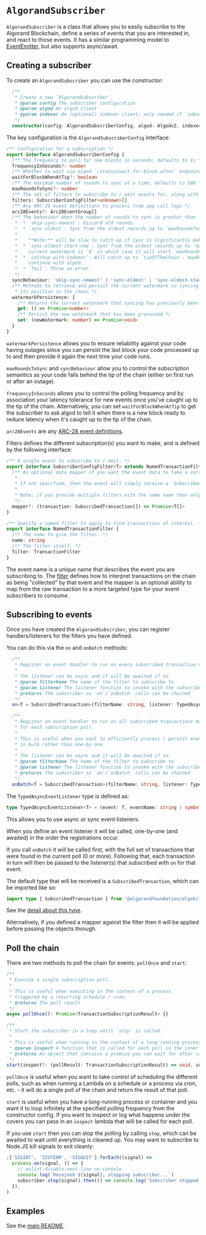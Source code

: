 # `AlgorandSubscriber`

`AlgorandSubscriber` is a class that allows you to easily subscribe to the Algorand Blockchain, define a series of events that you are interested in, and react to those events. It has a similar programming model to [EventEmitter](https://nodejs.org/docs/latest/api/events.html), but also supports async/await.

## Creating a subscriber

To create an `AlgorandSubscriber` you can use the constructor:

```typescript
  /**
   * Create a new `AlgorandSubscriber`.
   * @param config The subscriber configuration
   * @param algod An algod client
   * @param indexer An (optional) indexer client; only needed if `subscription.syncBehaviour` is `catchup-with-indexer`
   */
  constructor(config: AlgorandSubscriberConfig, algod: Algodv2, indexer?: Indexer)
```

The key configuration is the `AlgorandSubscriberConfig` interface:

```typescript
/** Configuration for a subscription */
export interface AlgorandSubscriberConfig {
  /** The frequency to poll for new blocks in seconds; defaults to 1s */
  frequencyInSeconds?: number
  /** Whether to wait via algod `/status/wait-for-block-after` endpoint when at the tip of the chain; reduces latency of subscription */
  waitForBlockWhenAtTip?: boolean
  /** The maximum number of rounds to sync at a time; defaults to 500 */
  maxRoundsToSync?: number
  /** The set of filters to subscribe to / emit events for, along with optional data mappers */
  filters: SubscriberConfigFilter<unknown>[]
  /** Any ARC-28 event definitions to process from app call logs */
  arc28Events?: Arc28EventGroup[]
  /** The behaviour when the number of rounds to sync is greater than `maxRoundsToSync`:
   *  * `skip-sync-newest`: Discard old rounds.
   *  * `sync-oldest`: Sync from the oldest records up to `maxRoundsToSync` rounds.
   *
   *    **Note:** will be slow to catch up if sync is significantly behind the tip of the chain
   *  * `sync-oldest-start-now`: Sync from the oldest records up to `maxRoundsToSync` rounds, unless
   *    current watermark is `0` in which case it will start `maxRoundsToSync` back from the tip of the chain.
   *  * `catchup-with-indexer`: Will catch up to `tipOfTheChain - maxRoundsToSync` using indexer (fast) and then
   *    continue with algod.
   *  * `fail`: Throw an error.
   */
  syncBehaviour: 'skip-sync-newest' | 'sync-oldest' | 'sync-oldest-start-now' | 'catchup-with-indexer' | 'fail'
  /** Methods to retrieve and persist the current watermark so syncing is resilient and maintains
   * its position in the chain */
  watermarkPersistence: {
    /** Returns the current watermark that syncing has previously been processed to */
    get: () => Promise<number>
    /** Persist the new watermark that has been processed */
    set: (newWatermark: number) => Promise<void>
  }
}
```

`watermarkPersistence` allows you to ensure reliability against your code having outages since you can persist the last block your code processed up to and then provide it again the next time your code runs.

`maxRoundsToSync` and `syncBehaviour` allow you to control the subscription semantics as your code falls behind the tip of the chain (either on first run or after an outage).

`frequencyInSeconds` allows you to control the polling frequency and by association your latency tolerance for new events once you've caught up to the tip of the chain. Alternatively, you can set `waitForBlockWhenAtTip` to get the subscriber to ask algod to tell it when there is a new block ready to reduce latency when it's caught up to the tip of the chain.

`arc28Events` are any [ARC-28 event definitions](subscriptions.md#arc-28-events).

Filters defines the different subscription(s) you want to make, and is defined by the following interface:

```typescript
/** A single event to subscribe to / emit. */
export interface SubscriberConfigFilter<T> extends NamedTransactionFilter {
  /** An optional data mapper if you want the event data to take a certain shape when subscribing to events with this filter name.
   *
   * If not specified, then the event will simply receive a `SubscribedTransaction`.
   *
   * Note: if you provide multiple filters with the same name then only the mapper of the first matching filter will be used
   */
  mapper?: (transaction: SubscribedTransaction[]) => Promise<T[]>
}

/** Specify a named filter to apply to find transactions of interest. */
export interface NamedTransactionFilter {
  /** The name to give the filter. */
  name: string
  /** The filter itself. */
  filter: TransactionFilter
}
```

The event name is a unique name that describes the event you are subscribing to. The [filter](subscriptions.md#transactionfilter) defines how to interpret transactions on the chain as being "collected" by that event and the mapper is an optional ability to map from the raw transaction to a more targeted type for your event subscribers to consume.

## Subscribing to events

Once you have created the `AlgorandSubscriber`, you can register handlers/listeners for the filters you have defined.

You can do this via the `on` and `onBatch` methods:

```typescript
  /**
   * Register an event handler to run on every subscribed transaction matching the given filter name.
   *
   * The listener can be async and it will be awaited if so.
   * @param filterName The name of the filter to subscribe to
   * @param listener The listener function to invoke with the subscribed event
   * @returns The subscriber so `on`/`onBatch` calls can be chained
   */
  on<T = SubscribedTransaction>(filterName: string, listener: TypedAsyncEventListener<T>) {}

  /**
   * Register an event handler to run on all subscribed transactions matching the given filter name
   * for each subscription poll.
   *
   * This is useful when you want to efficiently process / persist events
   * in bulk rather than one-by-one.
   *
   * The listener can be async and it will be awaited if so.
   * @param filterName The name of the filter to subscribe to
   * @param listener The listener function to invoke with the subscribed events
   * @returns The subscriber so `on`/`onBatch` calls can be chained
   */
  onBatch<T = SubscribedTransaction>(filterName: string, listener: TypedAsyncEventListener<T[]>) {}
```

The `TypedAsyncEventListener` type is defined as:

```typescript
type TypedAsyncEventListener<T> = (event: T, eventName: string | symbol) => Promise<void> | void
```

This allows you to use async or sync event listeners.

When you define an event listener it will be called, one-by-one (and awaited) in the order the registrations occur.

If you call `onBatch` it will be called first, with the full set of transactions that were found in the current poll (0 or more). Following that, each transaction in turn will then be passed to the listener(s) that subscribed with `on` for that event.

The default type that will be received is a `SubscribedTransaction`, which can be imported like so:

```typescript
import type { SubscribedTransaction } from '@algorandfoundation/algokit-subscriber/types'
```

See the [detail about this type](subscriptions.md#subscribedtransaction).

Alternatively, if you defined a mapper against the filter then it will be applied before passing the objects through.

## Poll the chain

There are two methods to poll the chain for events: `pollOnce` and `start`:

```typescript
/**
 * Execute a single subscription poll.
 *
 * This is useful when executing in the context of a process
 * triggered by a recurring schedule / cron.
 * @returns The poll result
 */
async pollOnce(): Promise<TransactionSubscriptionResult> {}

/**
 * Start the subscriber in a loop until `stop` is called.
 *
 * This is useful when running in the context of a long-running process / container.
 * @param inspect A function that is called for each poll so the inner workings can be inspected / logged / etc.
 * @returns An object that contains a promise you can wait for after calling stop
 */
start(inspect?: (pollResult: TransactionSubscriptionResult) => void, suppressLog?: boolean): void {}
```

`pollOnce` is useful when you want to take control of scheduling the different polls, such as when running a Lambda on a schedule or a process via cron, etc. - it will do a single poll of the chain and return the result of that poll.

`start` is useful when you have a long-running process or container and you want it to loop infinitely at the specified polling frequency from the constructor config. If you want to inspect or log what happens under the covers you can pass in an `inspect` lambda that will be called for each poll.

If you use `start` then you can stop the polling by calling `stop`, which can be awaited to wait until everything is cleaned up. You may want to subscribe to Node.JS kill signals to exit cleanly:

```typescript
;['SIGINT', 'SIGTERM', 'SIGQUIT'].forEach((signal) =>
  process.on(signal, () => {
    // eslint-disable-next-line no-console
    console.log(`Received ${signal}; stopping subscriber...`)
    subscriber.stop(signal).then(() => console.log('Subscriber stopped'))
  }),
)
```

## Examples

See the [main README](../README.md#examples).

